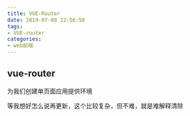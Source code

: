 ```yaml
---
title: VUE-Router
date: 2019-07-08 22:56:58
tags: 
- VUE-router
categories: 
- web前端
---
```




## vue-router

为我们创建单页面应用提供环境

等我想好怎么说再更新，这个比较复杂，但不难，就是难解释清除

